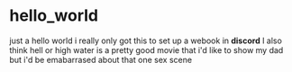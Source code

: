 # hello_world
just a hello world
i really only got this to set up a webook in <strong>discord</strong>
I also think hell or high water is a pretty good movie that i'd like to show my dad but i'd be emabarrased about that one sex scene
